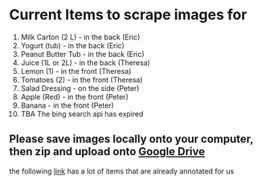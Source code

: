 # Current Items to scrape images for
1. Milk Carton (2 L) - in the back (Eric)
2. Yogurt (tub) - in the back (Eric)
3. Peanut Butter Tub - in the back (Eric)
4. Juice (1L or 2L) - in the back (Theresa)
5. Lemon (1) - in the front (Theresa)
6. Tomatoes (2) - in the front (Theresa)
7. Salad Dressing - on the side (Peter)
8. Apple (Red) - in the front (Peter)
9. Banana - in the front (Peter)
10. TBA
The bing search api has expired

## Please save images locally onto your computer, then zip and upload onto [Google Drive](https://drive.google.com/drive/folders/1lCilxi2755K4VveZBEgEYJi9q69KlFHF?usp=sharing)

the following [link](http://www.image-net.org/synset?wnid=n02119789) has a lot of items that are already annotated for us
